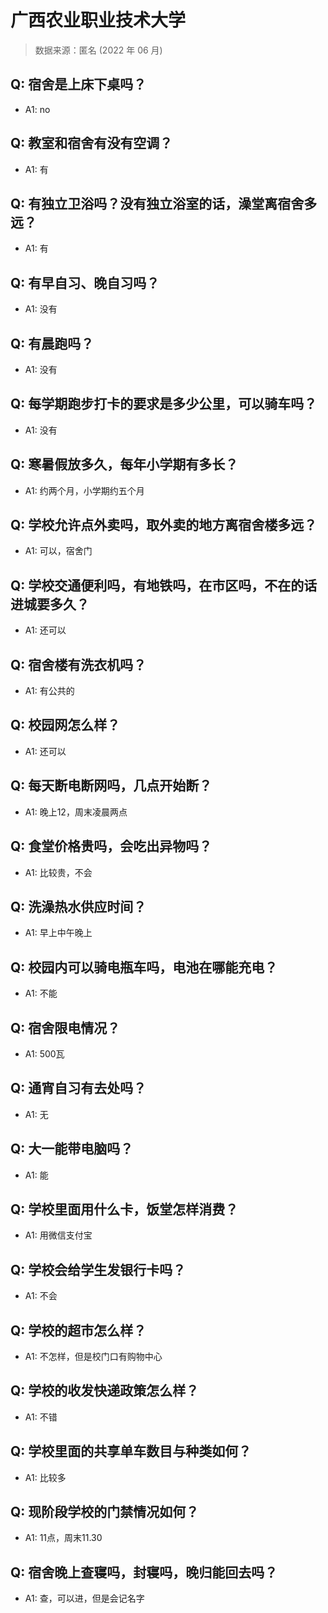 # 广西农业职业技术大学

> 数据来源：匿名 (2022 年 06 月)

## Q: 宿舍是上床下桌吗？

- A1: no

## Q: 教室和宿舍有没有空调？

- A1: 有

## Q: 有独立卫浴吗？没有独立浴室的话，澡堂离宿舍多远？

- A1: 有

## Q: 有早自习、晚自习吗？

- A1: 没有

## Q: 有晨跑吗？

- A1: 没有

## Q: 每学期跑步打卡的要求是多少公里，可以骑车吗？

- A1: 没有

## Q: 寒暑假放多久，每年小学期有多长？

- A1: 约两个月，小学期约五个月

## Q: 学校允许点外卖吗，取外卖的地方离宿舍楼多远？

- A1: 可以，宿舍门

## Q: 学校交通便利吗，有地铁吗，在市区吗，不在的话进城要多久？

- A1: 还可以

## Q: 宿舍楼有洗衣机吗？

- A1: 有公共的

## Q: 校园网怎么样？

- A1: 还可以

## Q: 每天断电断网吗，几点开始断？

- A1: 晚上12，周末凌晨两点

## Q: 食堂价格贵吗，会吃出异物吗？

- A1: 比较贵，不会

## Q: 洗澡热水供应时间？

- A1: 早上中午晚上

## Q: 校园内可以骑电瓶车吗，电池在哪能充电？

- A1: 不能

## Q: 宿舍限电情况？

- A1: 500瓦

## Q: 通宵自习有去处吗？

- A1: 无

## Q: 大一能带电脑吗？

- A1: 能

## Q: 学校里面用什么卡，饭堂怎样消费？

- A1: 用微信支付宝

## Q: 学校会给学生发银行卡吗？

- A1: 不会

## Q: 学校的超市怎么样？

- A1: 不怎样，但是校门口有购物中心

## Q: 学校的收发快递政策怎么样？

- A1: 不错

## Q: 学校里面的共享单车数目与种类如何？

- A1: 比较多

## Q: 现阶段学校的门禁情况如何？

- A1: 11点，周末11.30

## Q: 宿舍晚上查寝吗，封寝吗，晚归能回去吗？

- A1: 查，可以进，但是会记名字

